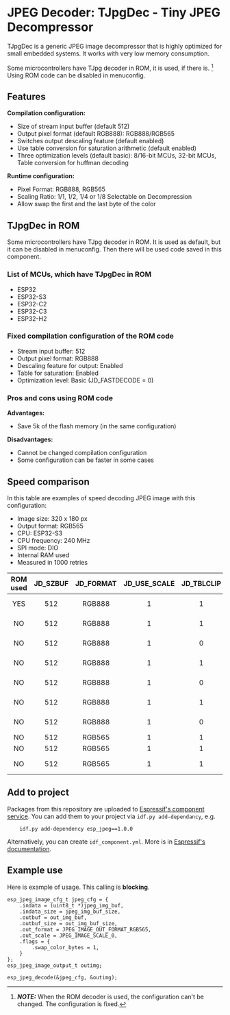 # JPEG Decoder: TJpgDec - Tiny JPEG Decompressor

TJpgDec is a generic JPEG image decompressor that is highly optimized for small embedded systems. It works with very low memory consumption.

Some microcontrollers have TJpg decoder in ROM, it is used, if there is. [^1] Using ROM code can be disabled in menuconfig.

[^1]: **_NOTE:_** When the ROM decoder is used, the configuration can't be changed. The configuration is fixed.

## Features

**Compilation configuration:**
- Size of stream input buffer (default 512)
- Output pixel format (default RGB888): RGB888/RGB565
- Switches output descaling feature (default enabled)
- Use table conversion for saturation arithmetic (default enabled)
- Three optimization levels (default basic): 8/16-bit MCUs, 32-bit MCUs, Table conversion for huffman decoding 

**Runtime configuration:**
- Pixel Format: RGB888, RGB565
- Scaling Ratio: 1/1, 1/2, 1/4 or 1/8 Selectable on Decompression
- Allow swap the first and the last byte of the color

## TJpgDec in ROM

Some microcontrollers have TJpg decoder in ROM. It is used as default, but it can be disabled in menuconfig. Then there will be used code saved in this component. 

### List of MCUs, which have TJpgDec in ROM
- ESP32
- ESP32-S3
- ESP32-C2
- ESP32-C3
- ESP32-H2

### Fixed compilation configuration of the ROM code
- Stream input buffer: 512
- Output pixel format: RGB888
- Descaling feature for output: Enabled
- Table for saturation: Enabled
- Optimization level: Basic (JD_FASTDECODE = 0)

### Pros and cons using ROM code

**Advantages:**
- Save 5k of the flash memory (in the same configuration)

**Disadvantages:**
- Cannot be changed compilation configuration
- Some configuration can be faster in some cases

## Speed comparison

In this table are examples of speed decoding JPEG image with this configuration:
* Image size: 320 x 180 px
* Output format: RGB565
* CPU: ESP32-S3
* CPU frequency: 240 MHz
* SPI mode: DIO
* Internal RAM used
* Measured in 1000 retries

| ROM used | JD_SZBUF | JD_FORMAT | JD_USE_SCALE | JD_TBLCLIP | JD_FASTDECODE | RAM buffer | Flash size | Approx. time |
| :------: | :------: | :-------: | :----------: | :--------: | :-----------: | :--------: | :--------: | :----------: |
|   YES    |    512   |   RGB888  |      1       |      1     |       0       |    3.1 kB  |    0 kB    |     52 ms    |    
|   NO     |    512   |   RGB888  |      1       |      1     |       0       |    3.1 kB  |    5 kB    |     50 ms    |    
|   NO     |    512   |   RGB888  |      1       |      0     |       0       |    3.1 kB  |    4 kB    |     68 ms    |     
|   NO     |    512   |   RGB888  |      1       |      1     |       1       |    3.1 kB  |    5 kB    |     50 ms    |      
|   NO     |    512   |   RGB888  |      1       |      0     |       1       |    3.1 kB  |    4 kB    |     62 ms    |   
|   NO     |    512   |   RGB888  |      1       |      1     |       2       |   65.5 kB  |   5.5 kB   |     46 ms    |  
|   NO     |    512   |   RGB888  |      1       |      0     |       2       |   65.5 kB  |   4.5 kB   |     59 ms    |  
|   NO     |    512   |   RGB565  |      1       |      1     |       0       |    5 kB    |    5 kB    |     60 ms    |     
|   NO     |    512   |   RGB565  |      1       |      1     |       1       |    5 kB    |    5 kB    |     59 ms    |     
|   NO     |    512   |   RGB565  |      1       |      1     |       2       |   65.5 kB  |   5.5 kB   |     56 ms    |     

## Add to project

Packages from this repository are uploaded to [Espressif's component service](https://components.espressif.com/).
You can add them to your project via `idf.py add-dependancy`, e.g. 
```
    idf.py add-dependency esp_jpeg==1.0.0
```

Alternatively, you can create `idf_component.yml`. More is in [Espressif's documentation](https://docs.espressif.com/projects/esp-idf/en/latest/esp32/api-guides/tools/idf-component-manager.html).

## Example use

Here is example of usage. This calling is **blocking**.

```
esp_jpeg_image_cfg_t jpeg_cfg = {
    .indata = (uint8_t *)jpeg_img_buf,
    .indata_size = jpeg_img_buf_size,
    .outbuf = out_img_buf,
    .outbuf_size = out_img_buf_size,
    .out_format = JPEG_IMAGE_OUT_FORMAT_RGB565,
    .out_scale = JPEG_IMAGE_SCALE_0,
    .flags = {
        .swap_color_bytes = 1,
    }
};
esp_jpeg_image_output_t outimg;

esp_jpeg_decode(&jpeg_cfg, &outimg);
```
